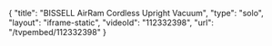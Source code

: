 {
    "title": "BISSELL AirRam Cordless Upright Vacuum",
    "type": "solo",
    "layout": "iframe-static",
    "videoId": "112332398",
    "url": "\/tvpembed\/112332398"
}